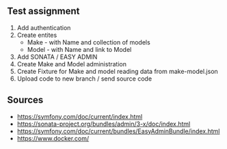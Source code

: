 ## Test assignment

1. Add authentication 
2. Create entites 
    - Make - with Name and collection of models
    - Model - with Name and link to Model 
3. Add SONATA / EASY ADMIN
4. Create Make and Model administration 
5. Create Fixture for Make and model reading data from make-model.json
6. Upload code to new branch / send source code

## Sources

- https://symfony.com/doc/current/index.html
- https://sonata-project.org/bundles/admin/3-x/doc/index.html
- https://symfony.com/doc/current/bundles/EasyAdminBundle/index.html
- https://www.docker.com/